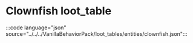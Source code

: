# Clownfish loot_table
 
:::code language="json" source="../../../VanillaBehaviorPack/loot_tables/entities/clownfish.json":::